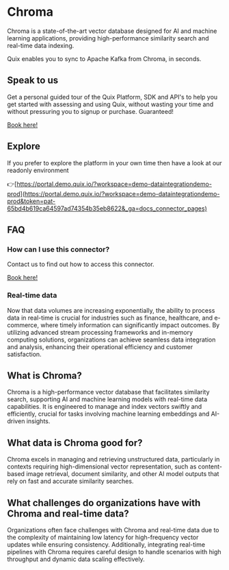 <!--[tech-name]-->
# Chroma

<!--[blurb-about-tech]-->
Chroma is a state-of-the-art vector database designed for AI and machine learning applications, providing high-performance similarity search and real-time data indexing.

Quix enables you to sync to Apache Kafka <span id="to_or_from">from</span> <span id="techname">Chroma</span>, in seconds.

## Speak to us

Get a personal guided tour of the Quix Platform, SDK and API's to help you get started with assessing and using Quix, without wasting your time and without pressuring you to signup or purchase. Guaranteed!

[Book here!](https://quix.io/book-a-demo)

## Explore

If you prefer to explore the platform in your own time then have a look at our readonly environment

👉[https://portal.demo.quix.io/?workspace=demo-dataintegrationdemo-prod](https://portal.demo.quix.io/?workspace=demo-dataintegrationdemo-prod&token=pat-65bd4b619ca64597ad74354b35eb8622&_ga=docs_connector_pages)

## FAQ 

### How can I use this connector?

Contact us to find out how to access this connector.

[Book here!](https://quix.io/book-a-demo)

### Real-time data

Now that data volumes are increasing exponentially, the ability to process data in real-time is crucial for industries such as finance, healthcare, and e-commerce, where timely information can significantly impact outcomes. By utilizing advanced stream processing frameworks and in-memory computing solutions, organizations can achieve seamless data integration and analysis, enhancing their operational efficiency and customer satisfaction.

## What is <span id="techname">Chroma</span>?

<!--[tech-seo-text]-->
Chroma is a high-performance vector database that facilitates similarity search, supporting AI and machine learning models with real-time data capabilities. It is engineered to manage and index vectors swiftly and efficiently, crucial for tasks involving machine learning embeddings and AI-driven insights.

## What data is <span id="techname">Chroma</span> good for?

<!--[tech-data-seo-text]-->
Chroma excels in managing and retrieving unstructured data, particularly in contexts requiring high-dimensional vector representation, such as content-based image retrieval, document similarity, and other AI model outputs that rely on fast and accurate similarity searches.

## What challenges do organizations have with <span id="techname">Chroma</span> and real-time data?

<!--[tech-challenges-seo-text]-->
Organizations often face challenges with Chroma and real-time data due to the complexity of maintaining low latency for high-frequency vector updates while ensuring consistency. Additionally, integrating real-time pipelines with Chroma requires careful design to handle scenarios with high throughput and dynamic data scaling effectively.